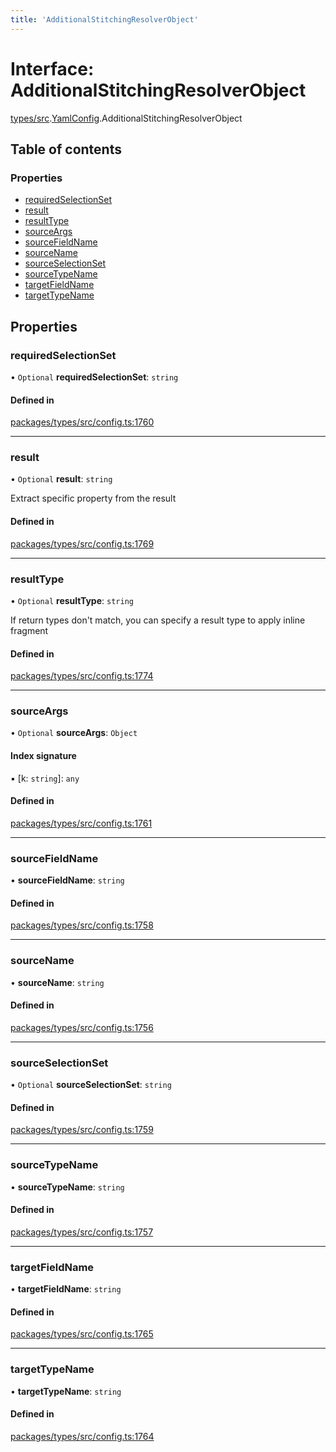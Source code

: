 ```yaml
---
title: 'AdditionalStitchingResolverObject'
---
```


# Interface: AdditionalStitchingResolverObject

[types/src](../modules/types_src).[YamlConfig](../modules/types_src.YamlConfig).AdditionalStitchingResolverObject

## Table of contents

### Properties

- [requiredSelectionSet](types_src.YamlConfig.AdditionalStitchingResolverObject#requiredselectionset)
- [result](types_src.YamlConfig.AdditionalStitchingResolverObject#result)
- [resultType](types_src.YamlConfig.AdditionalStitchingResolverObject#resulttype)
- [sourceArgs](types_src.YamlConfig.AdditionalStitchingResolverObject#sourceargs)
- [sourceFieldName](types_src.YamlConfig.AdditionalStitchingResolverObject#sourcefieldname)
- [sourceName](types_src.YamlConfig.AdditionalStitchingResolverObject#sourcename)
- [sourceSelectionSet](types_src.YamlConfig.AdditionalStitchingResolverObject#sourceselectionset)
- [sourceTypeName](types_src.YamlConfig.AdditionalStitchingResolverObject#sourcetypename)
- [targetFieldName](types_src.YamlConfig.AdditionalStitchingResolverObject#targetfieldname)
- [targetTypeName](types_src.YamlConfig.AdditionalStitchingResolverObject#targettypename)

## Properties

### requiredSelectionSet

• `Optional` **requiredSelectionSet**: `string`

#### Defined in

[packages/types/src/config.ts:1760](https://github.com/Urigo/graphql-mesh/blob/master/packages/types/src/config.ts#L1760)

___

### result

• `Optional` **result**: `string`

Extract specific property from the result

#### Defined in

[packages/types/src/config.ts:1769](https://github.com/Urigo/graphql-mesh/blob/master/packages/types/src/config.ts#L1769)

___

### resultType

• `Optional` **resultType**: `string`

If return types don't match,
you can specify a result type to apply inline fragment

#### Defined in

[packages/types/src/config.ts:1774](https://github.com/Urigo/graphql-mesh/blob/master/packages/types/src/config.ts#L1774)

___

### sourceArgs

• `Optional` **sourceArgs**: `Object`

#### Index signature

▪ [k: `string`]: `any`

#### Defined in

[packages/types/src/config.ts:1761](https://github.com/Urigo/graphql-mesh/blob/master/packages/types/src/config.ts#L1761)

___

### sourceFieldName

• **sourceFieldName**: `string`

#### Defined in

[packages/types/src/config.ts:1758](https://github.com/Urigo/graphql-mesh/blob/master/packages/types/src/config.ts#L1758)

___

### sourceName

• **sourceName**: `string`

#### Defined in

[packages/types/src/config.ts:1756](https://github.com/Urigo/graphql-mesh/blob/master/packages/types/src/config.ts#L1756)

___

### sourceSelectionSet

• `Optional` **sourceSelectionSet**: `string`

#### Defined in

[packages/types/src/config.ts:1759](https://github.com/Urigo/graphql-mesh/blob/master/packages/types/src/config.ts#L1759)

___

### sourceTypeName

• **sourceTypeName**: `string`

#### Defined in

[packages/types/src/config.ts:1757](https://github.com/Urigo/graphql-mesh/blob/master/packages/types/src/config.ts#L1757)

___

### targetFieldName

• **targetFieldName**: `string`

#### Defined in

[packages/types/src/config.ts:1765](https://github.com/Urigo/graphql-mesh/blob/master/packages/types/src/config.ts#L1765)

___

### targetTypeName

• **targetTypeName**: `string`

#### Defined in

[packages/types/src/config.ts:1764](https://github.com/Urigo/graphql-mesh/blob/master/packages/types/src/config.ts#L1764)
